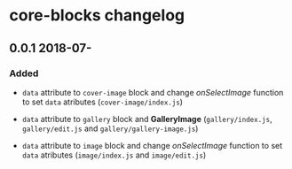 # core-blocks changelog

## 0.0.1 2018-07-

### Added

- `data` attribute to `cover-image` block and change *onSelectImage* function to set `data` atributes (`cover-image/index.js`)

- `data` attribute to `gallery` block and **GalleryImage** (`gallery/index.js`, `gallery/edit.js` and `gallery/gallery-image.js`)

- `data` attribute to `image` block and change *onSelectImage* function to set `data` atributes (`image/index.js` and `image/edit.js`)
